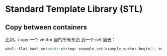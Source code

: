 # Standard Template Library (STL)

## Copy between containers
比如，copy 一个 vector 里的所有东西 到一个 set 里去：
```cpp
absl::flat_hash_set<std::string> example_set(example_vector.begin(), example_vector.end());
```

